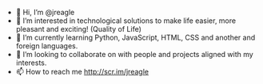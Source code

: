 - 👋 Hi, I’m @jreagle
- 👀 I’m interested in technological solutions to make life easier, more pleasant and exciting! (Quality of Life)
- 🌱 I’m currently learning Python, JavaScript, HTML, CSS and another and foreign languages.
- 💞️ I’m looking to collaborate on with people and projects aligned with my interests.
- 📫 How to reach me http://scr.im/jreagle

<!---
jreagle/jreagle is a ✨ special ✨ repository because its `README.md` (this file) appears on your GitHub profile.
You can click the Preview link to take a look at your changes.
--->
